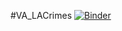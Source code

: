 #VA_LACrimes
[![Binder](https://mybinder.org/badge.svg)](https://mybinder.org/v2/gh/AlexUserForVA/VA_LACrimes/master)
